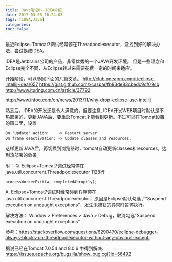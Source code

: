 ```yaml
---
title: Java笔记8--IDEA介绍
date: 2017-03-08 16:24:03
tags: [IDEA,Java]
categories: 
toc: false
---
```


最近Eclipse+Tomcat7调试经常停在Threadpoolexecutor，没找到好的解决办法，尝试换成IDEA。

IDEA是Jetbrains公司的产品，非常优秀的一个JAVA开发环境。
但是一些理念和Eclipse完全不同，从Eclipse转过来需要花费一定的时间来适应。
<!--more-->
开始阶段，可以参照下面的几篇文章。
http://club.oneapm.com/t/eclipse-intellij-idea/657
https://gist.github.com/xcaspar/fb83de83cbedc9cf09cb
http://www.ituring.com.cn/article/37792

http://www.infoq.com/cn/news/2013/11/why-drop-eclipse-use-intellij

熟悉后，IDEA的开发还是令人满意的，但要注意, IDEA开发WEB项目时默认是不热部署的，更新JAVA后，要重启Tomcat才能看到更新。不过可以在Tomcat设置的窗口里，设置

    On 'Update' action:    -> Restart server
    On frame deactivation: -> Update classes and resources，

这样更新JAVA后，再切换到浏览器时，tomcat自动更新classes和resources，达到热部署的效果。

附：
Q. Eclipse+Tomcat7调试经常停在java.util.concurrent.Threadpoolexecutor 1128行  

    processWorkerExit(w, completedAbruptly);

A. Eclipse+Tomcat7调试时经常碰到程序停在java.util.concurrent.Threadpoolexecutor，原因是Eclipse默认勾选了“Suspend execution on uncaught exceptions”，发生未捕获的异常时暂停执行。

解决方法： Window > Preferences > Java > Debug，取消勾选"Suspend execution on uncaught exceptions"

参考：https://stackoverflow.com/questions/6290470/eclipse-debugger-always-blocks-on-threadpoolexecutor-without-any-obvious-excepti

据说已经在Tomcat 7.0.54 and 8.0.6 中得到解决: https://issues.apache.org/bugzilla/show_bug.cgi?id=56492
